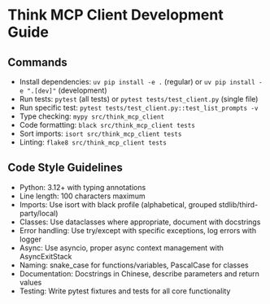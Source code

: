 # Think MCP Client Development Guide

## Commands
* Install dependencies: `uv pip install -e .` (regular) or `uv pip install -e ".[dev]"` (development)
* Run tests: `pytest` (all tests) or `pytest tests/test_client.py` (single file)
* Run specific test: `pytest tests/test_client.py::test_list_prompts -v`
* Type checking: `mypy src/think_mcp_client`
* Code formatting: `black src/think_mcp_client tests`
* Sort imports: `isort src/think_mcp_client tests`
* Linting: `flake8 src/think_mcp_client tests`

## Code Style Guidelines
* Python: 3.12+ with typing annotations 
* Line length: 100 characters maximum
* Imports: Use isort with black profile (alphabetical, grouped stdlib/third-party/local)
* Classes: Use dataclasses where appropriate, document with docstrings
* Error handling: Use try/except with specific exceptions, log errors with logger
* Async: Use asyncio, proper async context management with AsyncExitStack
* Naming: snake_case for functions/variables, PascalCase for classes
* Documentation: Docstrings in Chinese, describe parameters and return values
* Testing: Write pytest fixtures and tests for all core functionality